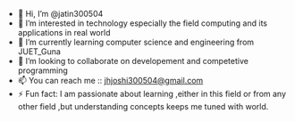 - 👋 Hi, I’m @jatin300504
- 👀 I’m interested in technology especially the field computing and its applications in real world
- 🌱 I’m currently learning computer science and engineering from JUET_Guna
- 💞️ I’m looking to collaborate on developement and competetive programming
- 📫 You can reach me :: jhjoshi300504@gmail.com
- ⚡ Fun fact: I am passionate about learning ,either in this field or from any other field ,but understanding concepts keeps me tuned with world.

<!---
jatin300504/jatin300504 is a ✨ special ✨ repository because its `README.md` (this file) appears on your GitHub profile.
You can click the Preview link to take a look at your changes.
--->

